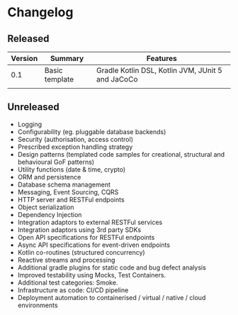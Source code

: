 
# Changelog

## Released

| Version | Summary        | Features                                          |
|---------|----------------|---------------------------------------------------|
| 0.1     | Basic template | Gradle Kotlin DSL, Kotlin JVM, JUnit 5 and JaCoCo |
|         |                |                                                   |

## Unreleased

- Logging
- Configurability (eg. pluggable database backends)
- Security (authorisation, access control)
- Prescribed exception handling strategy
- Design patterns (templated code samples for creational, structural and behavioural GoF patterns)
- Utility functions (date & time, crypto)
- ORM and persistence 
- Database schema management
- Messaging, Event Sourcing, CQRS
- HTTP server and RESTFul endpoints
- Object serialization
- Dependency Injection
- Integration adaptors to external RESTFul services 
- Integration adaptors using 3rd party SDKs 
- Open API specifications for RESTFul endpoints
- Async API specifications for event-driven endpoints
- Kotlin co-routines (structured concurrency)
- Reactive streams and processing 
- Additional gradle plugins for static code and bug defect analysis
- Improved testability using Mocks, Test Containers.
- Additional test categories: Smoke.
- Infrastructure as code: CI/CD pipeline
- Deployment automation to containerised / virtual / native / cloud environments 